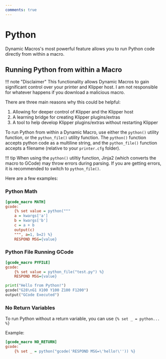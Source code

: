 ```yaml
---
comments: true
---
```


# Python

Dynamic Macros's most powerful feature allows you to run Python code directly from within a macro.

## Running Python from within a Macro

!!! note "Disclaimer"
    This functionality allows Dynamic Macros to gain significant control over your printer and Klipper host. I am not responsible for whatever happens if you download a malicious macro.

There are three main reasons why this could be helpful:

1. Allowing for deeper control of Klipper and the Klipper host
2. A learning bridge for creating Klipper plugins/extras
3. A tool to help develop Klipper plugins/extras without restarting Klipper

To run Python from within a Dynamic Macro, use either the `python()` utility function, or the `python_file()` utility function. The `python()` function accepts python code as a multiline string, and the `python_file()` function accepts a filename (relative to your `printer.cfg` folder).

!!! tip
    When using the `python()` utiltiy function, Jinja2 (which converts the macro to GCode) may throw errors during parsing. If you are getting errors, it is recommended to switch to `python_file()`.

Here are a few examples:

### Python Math

```cfg title="macros.cfg"
[gcode_macro MATH]
gcode:
    {% set value = python("""
    a = kwargs['a']
    b = kwargs['b']
    c = a + b
    output(c)
    """, a=1, b=2) %}
    RESPOND MSG={value}
```

### Python File Running GCode

```cfg title="macros.cfg"
[gcode_macro PYFILE]
gcode:
    {% set value = python_file("test.py") %}
    RESPOND MSG={value}
```

```py title="test.py"
print("Hello from Python!")
gcode("G28\nG1 X100 Y100 Z100 F1200")
output("GCode Executed")
```

### No Return Variables

To run Python without a return variable, you can use `{% set _ = python... %}`

Example:

```cfg title="macros.cfg"
[gcode_macro NO_RETURN]
gcode:
    {% set _ = python("gcode('RESPOND MSG=\'hello!\'')) %}
```